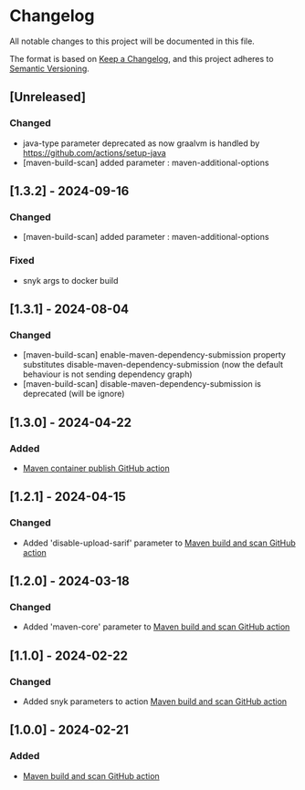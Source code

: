 # Changelog

All notable changes to this project will be documented in this file.

The format is based on [Keep a Changelog](https://keepachangelog.com/en/1.1.0/),
and this project adheres to [Semantic Versioning](https://semver.org/spec/v2.0.0.html).

## [Unreleased]

### Changed

- java-type parameter deprecated as now graalvm is handled by <https://github.com/actions/setup-java>
- [maven-build-scan] added parameter : maven-additional-options

## [1.3.2] - 2024-09-16

### Changed 

- [maven-build-scan] added parameter : maven-additional-options

### Fixed

- snyk args to docker build

## [1.3.1] - 2024-08-04

### Changed

- [maven-build-scan] enable-maven-dependency-submission property substitutes disable-maven-dependency-submission
  (now the default behaviour is not sending dependency graph)
- [maven-build-scan] disable-maven-dependency-submission is deprecated (will be ignore)

## [1.3.0] - 2024-04-22

### Added

- [Maven container publish GitHub action](maven-container-publish/maven-container-publish.md)

## [1.2.1] - 2024-04-15

### Changed

- Added 'disable-upload-sarif' parameter to [Maven build and scan GitHub action](maven-build-scan/maven-build-scan.md)

## [1.2.0] - 2024-03-18

### Changed

- Added 'maven-core' parameter to [Maven build and scan GitHub action](maven-build-scan/maven-build-scan.md)

## [1.1.0] - 2024-02-22

### Changed

- Added snyk parameters to action [Maven build and scan GitHub action](maven-build-scan/maven-build-scan.md)

## [1.0.0] - 2024-02-21

### Added

- [Maven build and scan GitHub action](maven-build-scan/maven-build-scan.md)
